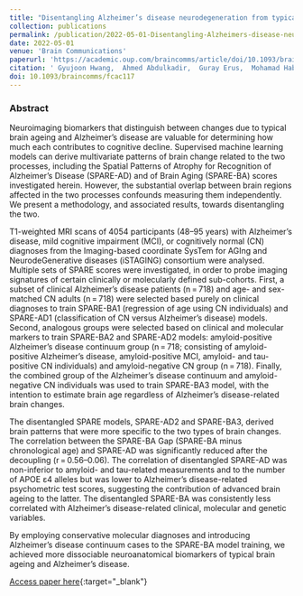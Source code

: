 ```yaml
---
title: "Disentangling Alzheimer’s disease neurodegeneration from typical brain ageing using machine learning"
collection: publications
permalink: /publication/2022-05-01-Disentangling-Alzheimers-disease-neurodegeneration-from-typical-brain-ageing-using-machine-learning
date: 2022-05-01
venue: 'Brain Communications'
paperurl: 'https://academic.oup.com/braincomms/article/doi/10.1093/braincomms/fcac117/6582261'
citation: ' Gyujoon Hwang,  Ahmed Abdulkadir,  Guray Erus,  Mohamad Habes,  Raymond Pomponio,  Haochang Shou,  Jimit Doshi,  Elizabeth Mamourian,  Tanweer Rashid,  Murat Bilgel,  Yong Fan,  Aristeidis Sotiras,  Dhivya Srinivasan,  John Morris,  Marilyn Albert,  Nick Bryan,  Susan Resnick,  Ilya Nasrallah,  Christos Davatzikos,  David Wolk, &quot;Disentangling Alzheimer’s disease neurodegeneration from typical brain ageing using machine learning.&quot; Brain Communications, 2022.'
doi: 10.1093/braincomms/fcac117
---
```


### Abstract

Neuroimaging biomarkers that distinguish between changes due to typical brain ageing and Alzheimer’s disease are valuable for determining how much each contributes to cognitive decline. Supervised machine learning models can derive multivariate patterns of brain change related to the two processes, including the Spatial Patterns of Atrophy for Recognition of Alzheimer’s Disease (SPARE-AD) and of Brain Aging (SPARE-BA) scores investigated herein. However, the substantial overlap between brain regions affected in the two processes confounds measuring them independently. We present a methodology, and associated results, towards disentangling the two.

T1-weighted MRI scans of 4054 participants (48–95 years) with Alzheimer’s disease, mild cognitive impairment (MCI), or cognitively normal (CN) diagnoses from the Imaging-based coordinate SysTem for AGIng and NeurodeGenerative diseases (iSTAGING) consortium were analysed. Multiple sets of SPARE scores were investigated, in order to probe imaging signatures of certain clinically or molecularly defined sub-cohorts. First, a subset of clinical Alzheimer’s disease patients (n = 718) and age- and sex-matched CN adults (n = 718) were selected based purely on clinical diagnoses to train SPARE-BA1 (regression of age using CN individuals) and SPARE-AD1 (classification of CN versus Alzheimer’s disease) models. Second, analogous groups were selected based on clinical and molecular markers to train SPARE-BA2 and SPARE-AD2 models: amyloid-positive Alzheimer’s disease continuum group (n = 718; consisting of amyloid-positive Alzheimer’s disease, amyloid-positive MCI, amyloid- and tau-positive CN individuals) and amyloid-negative CN group (n = 718). Finally, the combined group of the Alzheimer’s disease continuum and amyloid-negative CN individuals was used to train SPARE-BA3 model, with the intention to estimate brain age regardless of Alzheimer’s disease-related brain changes.

The disentangled SPARE models, SPARE-AD2 and SPARE-BA3, derived brain patterns that were more specific to the two types of brain changes. The correlation between the SPARE-BA Gap (SPARE-BA minus chronological age) and SPARE-AD was significantly reduced after the decoupling (r = 0.56–0.06). The correlation of disentangled SPARE-AD was non-inferior to amyloid- and tau-related measurements and to the number of APOE ε4 alleles but was lower to Alzheimer’s disease-related psychometric test scores, suggesting the contribution of advanced brain ageing to the latter. The disentangled SPARE-BA was consistently less correlated with Alzheimer’s disease-related clinical, molecular and genetic variables.

By employing conservative molecular diagnoses and introducing Alzheimer’s disease continuum cases to the SPARE-BA model training, we achieved more dissociable neuroanatomical biomarkers of typical brain ageing and Alzheimer’s disease.

[Access paper here](https://academic.oup.com/braincomms/article/doi/10.1093/braincomms/fcac117/6582261){:target="_blank"}
